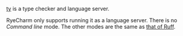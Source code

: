 [ty][1] is a type checker and language server.

RyeCharm only supports running it as a language server.
There is no <i>Command line</i> mode.
The other modes are the same as [that of Ruff][2].


  [1]: https://docs.astral.sh/ty/
  [2]: ../ruff/running-modes.md
